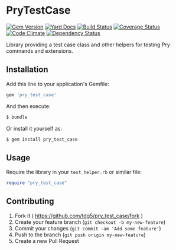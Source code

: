 # PryTestCase
[![Gem Version](https://badge.fury.io/rb/pry_test_case.svg)](http://badge.fury.io/rb/pry_test_case)
[![Yard Docs](http://img.shields.io/badge/yard-docs-blue.svg)](http://www.rubydoc.info/gems/pry_test_case)
[![Build Status](https://travis-ci.org/tdg5/pry_test_case.svg)](https://travis-ci.org/tdg5/pry_test_case)
[![Coverage Status](https://coveralls.io/repos/tdg5/pry_test_case/badge.svg)](https://coveralls.io/r/tdg5/pry_test_case)
[![Code Climate](https://codeclimate.com/github/tdg5/pry_test_case/badges/gpa.svg)](https://codeclimate.com/github/tdg5/pry_test_case)
[![Dependency Status](https://gemnasium.com/tdg5/pry_test_case.svg)](https://gemnasium.com/tdg5/pry_test_case)

Library providing a test case class and other helpers for testing Pry commands
and extensions.

## Installation

Add this line to your application's Gemfile:

```ruby
gem 'pry_test_case'
```

And then execute:

```bash
$ bundle
```

Or install it yourself as:

```bash
$ gem install pry_test_case
```

## Usage

Require the library in your `test_helper.rb` or similar file:

```ruby
require "pry_test_case"
```

## Contributing

1. Fork it ( https://github.com/tdg5/pry_test_case/fork )
2. Create your feature branch (`git checkout -b my-new-feature`)
3. Commit your changes (`git commit -am 'Add some feature'`)
4. Push to the branch (`git push origin my-new-feature`)
5. Create a new Pull Request
